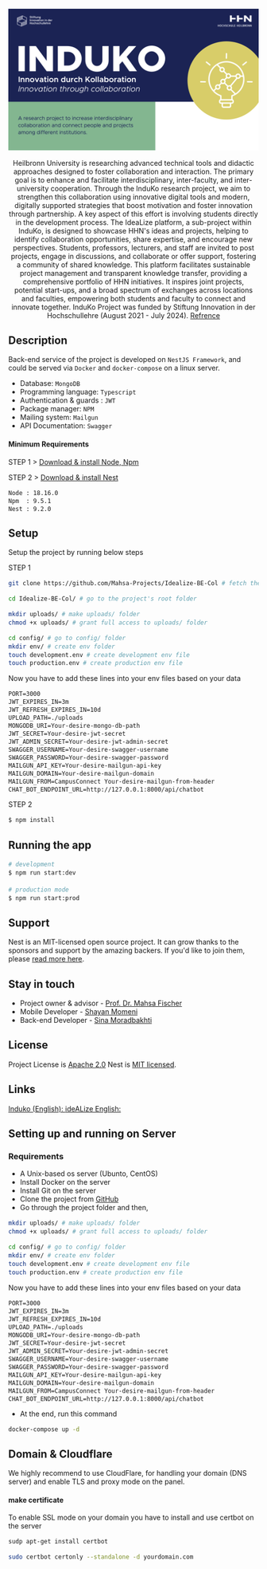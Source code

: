 <p align="center">
  <a href="https://www.hs-heilbronn.de/de/induko" target="blank"><img src="induko_image.png" width="600" alt="Induko Logo" /></a>
</p>

[circleci-image]: https://img.shields.io/circleci/build/github/nestjs/nest/master?token=abc123def456
[circleci-url]: https://circleci.com/gh/nestjs/nest

  <p align="center">
  Heilbronn University is researching advanced technical tools and didactic approaches designed to foster collaboration and interaction. The primary goal is to enhance and facilitate interdisciplinary, inter-faculty, and inter-university cooperation. Through the InduKo research project, we aim to strengthen this collaboration using innovative digital tools and modern, digitally supported strategies that boost motivation and foster innovation through partnership.
A key aspect of this effort is involving students directly in the development process. The IdeaLize platform, a sub-project within InduKo, is designed to showcase HHN's ideas and projects, helping to identify collaboration opportunities, share expertise, and encourage new perspectives. Students, professors, lecturers, and staff are invited to post projects, engage in discussions, and collaborate or offer support, fostering a community of shared knowledge.
This platform facilitates sustainable project management and transparent knowledge transfer, providing a comprehensive portfolio of HHN initiatives. It inspires joint projects, potential start-ups, and a broad spectrum of exchanges across locations and faculties, empowering both students and faculty to connect and innovate together. InduKo Project was funded by Stiftung Innovation in der Hochschullehre (August 2021 - July 2024). 
    <a href="https://www.hs-heilbronn.de/de/induko" target="_blank">Refrence</a>
  </p>

  <!--[![Backers on Open Collective](https://opencollective.com/nest/backers/badge.svg)](https://opencollective.com/nest#backer)
  [![Sponsors on Open Collective](https://opencollective.com/nest/sponsors/badge.svg)](https://opencollective.com/nest#sponsor)-->

## Description

Back-end service of the project is developed on `NestJS Framework`, and could be served via `Docker` and `docker-compose` on a linux server.

- Database: `MongoDB`
- Programming language: `Typescript`
- Authentication & guards : `JWT`
- Package manager: `NPM`
- Mailing system: `Mailgun`
- API Documentation: `Swagger`

#### Minimum Requirements

STEP 1 > [Download & install Node, Npm](https://nodejs.org/en/download/package-manager)

STEP 2 > [Download & install Nest](https://docs.nestjs.com/first-steps)

```
Node : 18.16.0
Npm  : 9.5.1
Nest : 9.2.0
```

## Setup
Setup the project by running below steps

STEP 1
```bash
git clone https://github.com/Mahsa-Projects/Idealize-BE-Col # fetch the project from GitHub
```

```bash
cd Idealize-BE-Col/ # go to the project's root folder
```

```bash
mkdir uploads/ # make uploads/ folder
chmod +x uploads/ # grant full access to uploads/ folder
```

```bash
cd config/ # go to config/ folder
mkdir env/ # create env folder
touch development.env # create development env file
touch production.env # create production env file
```

Now you have to add these lines into your env files based on your data

```env
PORT=3000
JWT_EXPIRES_IN=3m
JWT_REFRESH_EXPIRES_IN=10d
UPLOAD_PATH=./uploads
MONGODB_URI=Your-desire-mongo-db-path
JWT_SECRET=Your-desire-jwt-secret
JWT_ADMIN_SECRET=Your-desire-jwt-admin-secret
SWAGGER_USERNAME=Your-desire-swagger-username
SWAGGER_PASSWORD=Your-desire-swagger-password
MAILGUN_API_KEY=Your-desire-mailgun-api-key
MAILGUN_DOMAIN=Your-desire-mailgun-domain
MAILGUN_FROM=CampusConnect Your-desire-mailgun-from-header
CHAT_BOT_ENDPOINT_URL=http://127.0.0.1:8000/api/chatbot
```

STEP 2
```bash
$ npm install
```

## Running the app

```bash
# development
$ npm run start:dev

# production mode
$ npm run start:prod
```

## Support

Nest is an MIT-licensed open source project. It can grow thanks to the sponsors and support by the amazing backers. If you'd like to join them, please [read more here](https://docs.nestjs.com/support).

## Stay in touch

- Project owner & advisor - [Prof. Dr. Mahsa Fischer](https://www.hs-heilbronn.de/de/mahsa.fischer)
- Mobile Developer - [Shayan Momeni](https://github.com/shayanmomeni)
- Back-end Developer - [Sina Moradbakhti](https://github.com/sina-moradbakhti)

## License

Project License is [Apache 2.0](LICENSE)
Nest is [MIT licensed](https://en.wikipedia.org/wiki/MIT_License).

## Links
[Induko (English): ](https://www.hs-heilbronn.de/en/projekt-induko-2cab68e84c21b797)
[ideALize English: ](https://www.hs-heilbronn.de/en/idealize-12f73ca0754864df)

## Setting up and running on Server

### Requirements
- A Unix-based os server (Ubunto, CentOS)
- Install Docker on the server
- Install Git on the server
- Clone the project from [GitHub](https://github.com/Mahsa-Projects/Idealize-BE-Col)
- Go through the project folder and then,

```bash
mkdir uploads/ # make uploads/ folder
chmod +x uploads/ # grant full access to uploads/ folder
```

```bash
cd config/ # go to config/ folder
mkdir env/ # create env folder
touch development.env # create development env file
touch production.env # create production env file
```

Now you have to add these lines into your env files based on your data

```env
PORT=3000
JWT_EXPIRES_IN=3m
JWT_REFRESH_EXPIRES_IN=10d
UPLOAD_PATH=./uploads
MONGODB_URI=Your-desire-mongo-db-path
JWT_SECRET=Your-desire-jwt-secret
JWT_ADMIN_SECRET=Your-desire-jwt-admin-secret
SWAGGER_USERNAME=Your-desire-swagger-username
SWAGGER_PASSWORD=Your-desire-swagger-password
MAILGUN_API_KEY=Your-desire-mailgun-api-key
MAILGUN_DOMAIN=Your-desire-mailgun-domain
MAILGUN_FROM=CampusConnect Your-desire-mailgun-from-header
CHAT_BOT_ENDPOINT_URL=http://127.0.0.1:8000/api/chatbot
```

- At the end, run this command

```bash
docker-compose up -d
```

## Domain & Cloudflare
We highly recommend to use CloudFlare, for handling your domain (DNS server) and enable TLS and proxy mode on the panel.

#### make certificate
To enable SSL mode on your domain you have to install and use certbot on the server

```bash
sudp apt-get install certbot
```

```bash
sudo certbot certonly --standalone -d yourdomain.com
```
